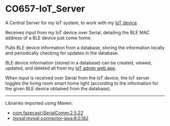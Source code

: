 # CO657-IoT_Server

A Central Server for my IoT system, to work with my <a href="https://github.com/d-w-arnold/CO657-IoT_Device/" target="_blank">IoT device</a>.

Receives input from my IoT device over Serial, detailing the BLE MAC address of a BLE device just come home.

Pulls BLE device information from a database, storing the information locally and periodically checking for updates in the database.

BLE device information (stored in a database) can be created, viewed, updated, and deleted all from my <a href="https://github.com/d-w-arnold/CO657-IoT_Admin_Web_App/" target="_blank">IoT admin web app</a>.

When input is received over Serial from the IoT device, the IoT server toggles the living room smart home light (according to the information for the given BLE device obtained from the database).

---

Libraries imported using Maven:

- [com.fazecast:jSerialComm:2.5.22](https://mvnrepository.com/artifact/com.fazecast/jSerialComm)
- [mysql:mysql-connector-java:8.0.182](https://mvnrepository.com/artifact/mysql/mysql-connector-java)
